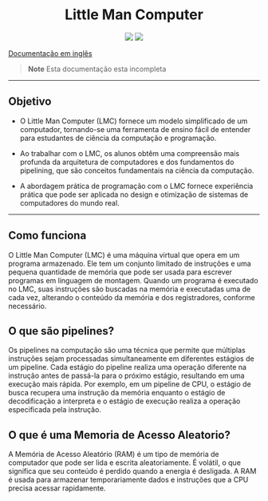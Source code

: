 <h1 align="center"> Little Man Computer </h1>

<div align="center">
  <img src="https://img.shields.io/badge/Versão-0.64-303060"/>
  <img src="https://img.shields.io/badge/Status-Em%20Desenvolvimento-9cf"/>
 </div>

[Documentação em inglês](README.md)
> **Note**
> Esta documentação esta incompleta

---
## Objetivo

* O Little Man Computer (LMC) fornece um modelo simplificado de um computador, tornando-se uma ferramenta de ensino fácil de entender para estudantes de ciência da computação e programação.

* Ao trabalhar com o LMC, os alunos obtêm uma compreensão mais profunda da arquitetura de computadores e dos fundamentos do pipelining, que são conceitos fundamentais na ciência da computação.

* A abordagem prática de programação com o LMC fornece experiência prática que pode ser aplicada no design e otimização de sistemas de computadores do mundo real.


---
## Como funciona

O Little Man Computer (LMC) é uma máquina virtual que opera em um programa armazenado. Ele tem um conjunto limitado de instruções e uma pequena quantidade de memória que pode ser usada para escrever programas em linguagem de montagem. Quando um programa é executado no LMC, suas instruções são buscadas na memória e executadas uma de cada vez, alterando o conteúdo da memória e dos registradores, conforme necessário.


## O que são pipelines? 

Os pipelines na computação são uma técnica que permite que múltiplas instruções sejam processadas simultaneamente em diferentes estágios de um pipeline.
Cada estágio do pipeline realiza uma operação diferente na instrução antes de passá-la para o próximo estágio, resultando em uma execução mais rápida.
Por exemplo, em um pipeline de CPU, o estágio de busca recupera uma instrução da memória enquanto o estágio de decodificação a interpreta e o estágio de execução realiza a operação especificada pela instrução.

## O que é uma Memoria de Acesso Aleatorio?

A Memória de Acesso Aleatório (RAM) é um tipo de memória de computador que pode ser lida e escrita aleatoriamente. É volátil, o que significa que seu conteúdo é perdido quando a energia é desligada. A RAM é usada para armazenar temporariamente dados e instruções que a CPU precisa acessar rapidamente.
